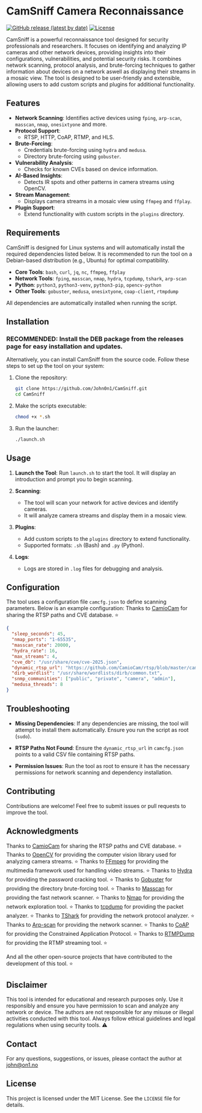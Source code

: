 # CamSniff Camera Reconnaissance

[![GitHub release (latest by date)](https://img.shields.io/github/v/release/John0n1/CamSniff?style=flat-square&logo=github&label=Latest%20Release)](https://github.com/John0n1/CamSniff/releases/latest)
[![License](https://img.shields.io/github/license/John0n1/CamSniff?style=flat-square&logo=github)](https://github.com/John0n1/CamSniff/blob/main/LICENSE)


CamSniff is a powerful reconnaissance tool designed for security professionals and researchers. It focuses on identifying and analyzing IP cameras and other network devices, providing insights into their configurations, vulnerabilities, and potential security risks. It combines network scanning, protocol analysis, and brute-forcing techniques to gather information about devices on a network aswell as displaying their streams in a mosaic view. The tool is designed to be user-friendly and extensible, allowing users to add custom scripts and plugins for additional functionality.

## Features

- **Network Scanning**: Identifies active devices using `fping`, `arp-scan`, `masscan`, `nmap`, `onesixtyone` and more.
- **Protocol Support**:
  - RTSP, HTTP, CoAP, RTMP, and HLS.
- **Brute-Forcing**:
  - Credentials brute-forcing using `hydra` and `medusa`.
  - Directory brute-forcing using `gobuster`.
- **Vulnerability Analysis**:
  - Checks for known CVEs based on device information.
- **AI-Based Insights**:
  - Detects IR spots and other patterns in camera streams using OpenCV.
- **Stream Management**:
  - Displays camera streams in a mosaic view using `ffmpeg` and `ffplay`.
- **Plugin Support**:
  - Extend functionality with custom scripts in the `plugins` directory.

## Requirements

CamSniff is designed for Linux systems and will automatically install the required dependencies listed below. It is recommended to run the tool on a Debian-based distribution (e.g., Ubuntu) for optimal compatibility.

- **Core Tools**: `bash`, `curl`, `jq`, `nc`, `ffmpeg`, `ffplay`
- **Network Tools**: `fping`, `masscan`, `nmap`, `hydra`, `tcpdump`, `tshark`, `arp-scan`
- **Python**: `python3`, `python3-venv`, `python3-pip`, `opencv-python`
- **Other Tools**: `gobuster`, `medusa`, `onesixtyone`, `coap-client`, `rtmpdump`

All dependencies are automatically installed when running the script.

## Installation

### RECOMMENDED: Install the DEB package from the releases page for easy installation and updates.

Alternatively, you can install CamSniff from the source code. Follow these steps to set up the tool on your system:

1. Clone the repository:
   ```bash
   git clone https://github.com/John0n1/CamSniff.git
   cd CamSniff
   ```

2. Make the scripts executable:
   ```bash
   chmod +x *.sh
   ```

3. Run the launcher:
   ```bash
   ./launch.sh
   ```

## Usage

1. **Launch the Tool**:
   Run `launch.sh` to start the tool. It will display an introduction and prompt you to begin scanning.

2. **Scanning**:
   - The tool will scan your network for active devices and identify cameras.
   - It will analyze camera streams and display them in a mosaic view.

3. **Plugins**:
   - Add custom scripts to the `plugins` directory to extend functionality.
   - Supported formats: `.sh` (Bash) and `.py` (Python).

4. **Logs**:
   - Logs are stored in `.log` files for debugging and analysis.

## Configuration

The tool uses a configuration file `camcfg.json` to define scanning parameters. Below is an example configuration:
Thanks to [CamioCam]( https://github.com/CamioCam) for sharing the RTSP paths and CVE database. ⭐
```json
{
  "sleep_seconds": 45,
  "nmap_ports": "1-65535",
  "masscan_rate": 20000,
  "hydra_rate": 16,
  "max_streams": 4,
  "cve_db": "/usr/share/cve/cve-2025.json",
  "dynamic_rtsp_url": "https://github.com/CamioCam/rtsp/blob/master/cameras/paths.csv",
  "dirb_wordlist": "/usr/share/wordlists/dirb/common.txt",
  "snmp_communities": ["public", "private", "camera", "admin"],
  "medusa_threads": 8
}
```

## Troubleshooting

- **Missing Dependencies**:
  If any dependencies are missing, the tool will attempt to install them automatically. Ensure you run the script as root (`sudo`).

- **RTSP Paths Not Found**:
  Ensure the `dynamic_rtsp_url` in `camcfg.json` points to a valid CSV file containing RTSP paths.

- **Permission Issues**:
  Run the tool as root to ensure it has the necessary permissions for network scanning and dependency installation.

## Contributing

Contributions are welcome! Feel free to submit issues or pull requests to improve the tool.

## Acknowledgments
Thanks to [CamioCam]( https://github.com/CamioCam) for sharing the RTSP paths and CVE database. ⭐
Thanks to [OpenCV](https://opencv.org/) for providing the computer vision library used for analyzing camera streams. ⭐
Thanks to [FFmpeg](https://ffmpeg.org/) for providing the multimedia framework used for handling video streams. ⭐
Thanks to [Hydra]( https://github.com/vanhauser-thc/hydra) for providing the password cracking tool. ⭐ 
Thanks to [Gobuster]( https://github.com/OJ/gobuster) for providing the directory brute-forcing tool. ⭐
Thanks to [Masscan]( https://github.com/robertdavidgraham/masscan) for providing the fast network scanner. ⭐
Thanks to [Nmap]( https://nmap.org/) for providing the network exploration tool. ⭐
Thanks to [tcpdump](https://www.tcpdump.org/) for providing the packet analyzer. ⭐
Thanks to [TShark](https://www.wireshark.org/) for providing the network protocol analyzer. ⭐
Thanks to [Arp-scan]( https://nmap.org/arp-scan/) for providing the network scanner. ⭐
Thanks to [CoAP](https://coap.technology/) for providing the Constrained Application Protocol. ⭐
Thanks to [RTMPDump](https://rtmpdump.mplayerhq.hu/) for providing the RTMP streaming tool. ⭐

And all the other open-source projects that have contributed to the development of this tool. ⭐

## Disclaimer 
This tool is intended for educational and research purposes only. Use it responsibly and ensure you have permission to scan and analyze any network or device. The authors are not responsible for any misuse or illegal activities conducted with this tool. Always follow ethical guidelines and legal regulations when using security tools. ⚠️ 

## Contact
For any questions, suggestions, or issues, please contact the author at john@on1.no

## License

This project is licensed under the MIT License. See the `LICENSE` file for details.

